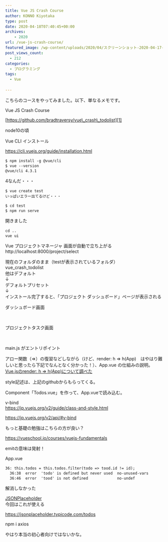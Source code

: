 ```yaml
---
title: Vue JS Crash Course
author: KONNO Kiyotaka
type: post
date: 2020-04-18T07:40:45+00:00
archives:
    - 2020
url: /vue-js-crash-course/
featured_image: /wp-content/uploads/2020/04/スクリーンショット-2020-04-17-11.16.20.png
post_views_count:
  - 212
categories:
  - プログラミング
tags:
  - Vue

---
```

こちらのコースをやってみました。以下、単なるメモです。

Vue JS Crash Course<figure class="wp-block-embed-youtube wp-block-embed is-type-video is-provider-youtube wp-embed-aspect-16-9 wp-has-aspect-ratio">

<div class="wp-block-embed__wrapper">
  <span class="embed-youtube" style="text-align:center; display: block;"></span>
</div></figure> 

[https://github.com/bradtraversy/vue\_crash\_todolist][1]

node10の頃

Vue CLI インストール

<https://cli.vuejs.org/guide/installation.html>

<pre class="wp-block-code"><code>$ npm install -g @vue/cli
$ vue --version
@vue/cli 4.3.1</code></pre>

4なんだ・・・

<pre class="wp-block-code"><code>$ vue create test
いっぱいエラー出てるけど・・・</code></pre>

<pre class="wp-block-code"><code>$ cd test
$ npm run serve</code></pre>

開きました

<pre class="wp-block-code"><code>cd ..
vue ui</code></pre>

Vue プロジェクトマネージャ 画面が自動で立ち上がる  
http://localhost:8000/project/select

現在のフォルダのまま（testが表示されているフォルダ）  
vue\_crash\_todolist  
他はデフォルト  
↓  
デフォルトプリセット  
↓  
インストール完了すると、「プロジェクト ダッシュボード」ページが表示される

ダッシュボード画面<figure class="wp-block-image size-large">

<img src="/uploads/2020/04/スクリーンショット-2020-04-17-11.16.20.png?ssl=1" alt="" class="wp-image-3282" srcset="/uploads/2020/04/スクリーンショット-2020-04-17-11.16.20.png?w=800&ssl=1 800w, /uploads/2020/04/スクリーンショット-2020-04-17-11.16.20.png?resize=300%2C199&ssl=1 300w, /uploads/2020/04/スクリーンショット-2020-04-17-11.16.20.png?resize=768%2C510&ssl=1 768w, /uploads/2020/04/スクリーンショット-2020-04-17-11.16.20.png?resize=480%2C320&ssl=1 480w" sizes="(max-width: 800px) 100vw, 800px" data-recalc-dims="1" /> </figure> 

プロジェクトタスク画面<figure class="wp-block-image size-large">

<img src="/uploads/2020/04/スクリーンショット-2020-04-17-11.19.51.png?ssl=1" alt="" class="wp-image-3283" srcset="/uploads/2020/04/スクリーンショット-2020-04-17-11.19.51.png?w=800&ssl=1 800w, /uploads/2020/04/スクリーンショット-2020-04-17-11.19.51.png?resize=300%2C198&ssl=1 300w, /uploads/2020/04/スクリーンショット-2020-04-17-11.19.51.png?resize=768%2C508&ssl=1 768w" sizes="(max-width: 800px) 100vw, 800px" data-recalc-dims="1" /> </figure> 

main.js がエントリポイント

アロー関数（=>）の復習などしながら（けど、render: h => h(App)　はやはり難しいと思ったら下記でなんとなく分かった！）、App.vue の仕組みの説明。  
[Vue.jsのrender: h => h(App)について調べた][2]

style記述は、上記のgithubからもらってくる。

Component「Todos.vue」を作って、App.vueで読み込む。

v-bind  
<a href="https://jp.vuejs.org/v2/guide/class-and-style.html" target="_blank" aria-label=" (opens in a new tab)" rel="noreferrer noopener" class="aioseop-link">https://jp.vuejs.org/v2/guide/class-and-style.html</a>

<https://jp.vuejs.org/v2/api/#v-bind>

もっと基礎の勉強はこちらの方が良い？

<https://vueschool.io/courses/vuejs-fundamentals>

emitの意味は発射！

App.vue

<pre class="wp-block-code"><code>36: this.todos = this.todos.filter(todo => tood.id != id);
  36:38  error  'todo' is defined but never used  no-unused-vars
  36:46  error  'tood' is not defined             no-undef</code></pre>

解消しなかった

[JSONPlaceholder][3]  
今回はこれが使える

<https://jsonplaceholder.typicode.com/todos>

npm i axios

やはり本当の初心者向けではないかな。

 [1]: https://github.com/bradtraversy/vue_crash_todolist
 [2]: https://qiita.com/teinen_qiita/items/ed1bb1909a17f9ca9daa
 [3]: https://jsonplaceholder.typicode.com/